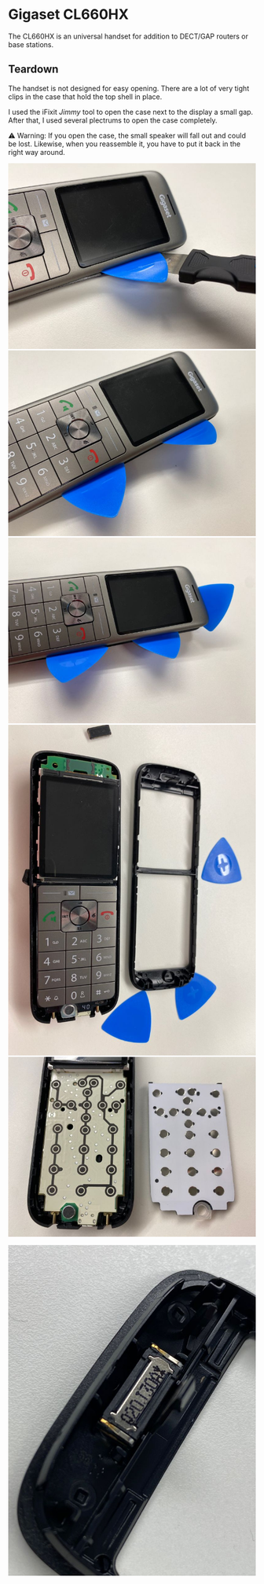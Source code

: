 # Gigaset CL660HX

The CL660HX is an universal handset for addition to DECT/GAP routers or base
stations.

## Teardown

The handset is not designed for easy opening. There are a lot of very tight clips in
the case that hold the top shell in place.

I used the iFixit _Jimmy_ tool to open the case next to the display a small
gap. After that, I used several plectrums to open the case completely.

:warning: Warning: If you open the case, the small speaker will fall out and
could be lost. Likewise, when you reassemble it, you have to put it back in
the right way around.

![teardown step 1](gigaset-cl660hx-step1.jpg "Gigaset CL660HX teardown - step 1")
![teardown step 2](gigaset-cl660hx-step2.jpg "Gigaset CL660HX teardown - step 2")
![teardown step 3](gigaset-cl660hx-step3.jpg "Gigaset CL660HX teardown - step 3")
![teardown step 4](gigaset-cl660hx-step4.jpg "Gigaset CL660HX teardown - step 4")
![teardown step 5](gigaset-cl660hx-step5.jpg "Gigaset CL660HX teardown - step 5")

![teardown speaker position](gigaset-cl660hx-speaker.jpg "Gigaset CL660HX teardown - speaker position")

